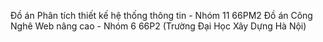 Đồ án Phân tích thiết kế hệ thống thông tin - Nhóm 11 66PM2
Đồ án Công Nghê Web nâng cao - Nhóm 6 66P2
(Trường Đại Học Xây Dựng Hà Nội)
